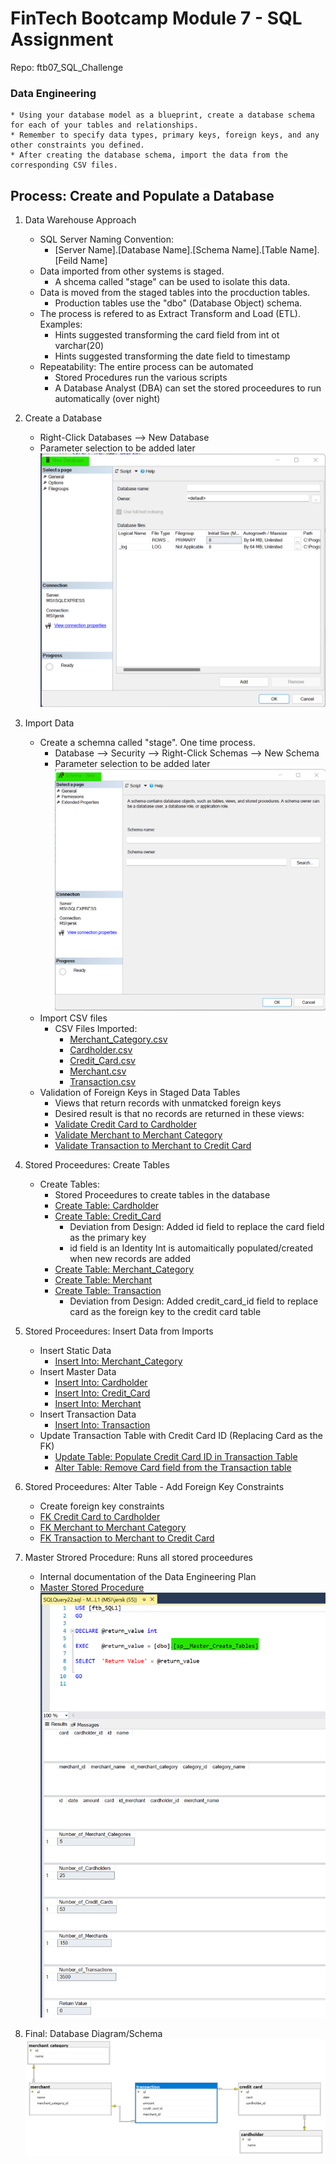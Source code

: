 # FinTech Bootcamp Module 7 - SQL Assignment
Repo: ftb07_SQL_Challenge

### Data Engineering
    * Using your database model as a blueprint, create a database schema for each of your tables and relationships.   
    * Remember to specify data types, primary keys, foreign keys, and any other constraints you defined.
    * After creating the database schema, import the data from the corresponding CSV files.

## Process: Create and Populate a Database
1. Data Warehouse Approach
    * SQL Server Naming Convention:
        * [Server Name].[Database Name].[Schema Name].[Table Name].[Feild Name]
    * Data imported from other systems is staged. 
        * A shcema called "stage" can be used to isolate this data.  
    * Data is moved from the staged tables into the procduction tables. 
        * Production tables use the "dbo" (Database Object) schema.  
    * The process is refered to as Extract Transform and Load (ETL). Examples:  
        * Hints suggested transforming the card field from int ot varchar(20)  
        * Hints suggested transforming the date field to timestamp  
    * Repeatability: The entire process can be automated
        * Stored Procedures run the various scripts
        * A Database Analyst (DBA) can set the stored proceedures to run automatically (over night)  

2. Create a Database
    * Right-Click Databases --> New Database
    * Parameter selection to be added later
        ![SSMS New Database](images/ssms_New_Database.png)

3. Import Data
    * Create a schemna called "stage". One time process.  
        * Database --> Security --> Right-Click Schemas --> New Schema
        * Parameter selection to be added later  
            ![SSMS New Schema](images/ssms_New_Schema.png)
    * Import CSV files 
        * CSV Files Imported:
            * [Merchant_Category.csv](data/merchant_category.csv)
            * [Cardholder.csv](data/card_holder.csv)
            * [Credit_Card.csv](data/credit_card.csv)
            * [Merchant.csv](data/merchant.csv)
            * [Transaction.csv](data/transaction.csv)
    * Validation of Foreign Keys in Staged Data Tables  
        * Views that return records with unmatcked foreign keys  
        * Desired result is that no records are returned in these views:  
        * [Validate Credit Card to Cardholder](code/stage.v_Validate_Credit_Card_TO_Card_Holder.View.sql)  
        * [Validate Merchant to Merchant Category](code/stage.v_Validate_Merchant_TO_Merchant_Category.View.sql)  
        * [Validate Transaction to Merchant to Credit Card](code/stage.v_Validate_Transaction_FK.View.sql)  
        
4. Stored Proceedures: Create Tables  
    * Create Tables:  
        * Stored Proceedures to create tables in the database  
        * [Create Table: Cardholder](code/dbo.sp_Create_Table_Cardholder.StoredProcedure.sql)  
        * [Create Table: Credit_Card](code/dbo.sp_Create_Table_Credit_Card.StoredProcedure.sql)  
            * Deviation from Design: Added id field to replace the card field as the primary key  
            * id field is an Identity Int is automaitically populated/created when new records are added  
        * [Create Table: Merchant_Category](code/dbo.sp_Create_Table_Merchant_Category.StoredProcedure.sql)  
        * [Create Table: Merchant](code/dbo.sp_Create_Table_Merchant.StoredProcedure.sql)  
        * [Create Table: Transaction](code/dbo.sp_Create_Table_Transaction.StoredProcedure.sql)  
            * Deviation from Design: Added credit_card_id field to replace card as the foreign key to the credit card table  
    
5. Stored Proceedures: Insert Data from Imports  
    * Insert Static Data  
        * [Insert Into: Merchant_Category](code/dbo.sp_Insert_Static_Data_Merchant_Category.StoredProcedure.sql)  
    * Insert Master Data  
        * [Insert Into: Cardholder](code/dbo.sp_Insert_Master_Data_Cardholder.StoredProcedure.sql)  
        * [Insert Into: Credit_Card](code/dbo.sp_Insert_Master_Data_Credit_Card.StoredProcedure.sql)  
        * [Insert Into: Merchant](code/dbo.sp_Insert_Master_Data_Merchant.StoredProcedure.sql)   
    * Insert Transaction Data  
        * [Insert Into: Transaction](code/tdbo.sp_Insert_Transaction_Data_Transaction.StoredProcedure.sql)  
    * Update Transaction Table with Credit Card ID (Replacing Card as the FK)   
        * [Update Table: Populate Credit Card ID in Transaction Table](code/dbo.sp_Update_Transaction_Data_Credit_Card_ID.StoredProcedure.sql)  
        * [Alter Table: Remove Card field from the Transaction table](code/dbo.sp_Alter_Table_DC_Transaction_Card.StoredProcedure.sql)  

5. Stored Proceedures: Alter Table - Add Foreign Key Constraints  
    * Create foreign key constraints  
    * [FK Credit Card to Cardholder](code/dbo.sp_Alter_Table_FK_Credit_Card.StoredProcedure.sql)  
    * [FK Merchant to Merchant Category](code/dbo.sp_Alter_Table_FK_Merchant.StoredProcedure.sql)  
    * [FK Transaction to Merchant to Credit Card](code/dbo.sp_Alter_Table_FK_Transaction.StoredProcedure.sql)  
        
6. Master Strored Procedure: Runs all stored proceedures  
    * Internal documentation of the Data Engineering Plan  
    * [Master Stored Procedure](code/dbo.sp__Master_Create_Tables.StoredProcedure.sql)  
        ![SSMS SP Result](images/ssms_Master_Stored_Proceedure_Run.png)

7. Final: Database Diagram/Schema  
    ![SSMS New Database](images/ssms_Database_Diagram2.png)  

